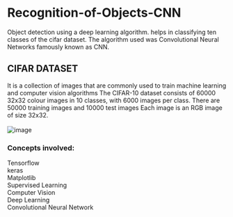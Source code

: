 # Recognition-of-Objects-CNN
Object detection using a deep learning algorithm. helps in classifying ten classes of the cifar dataset.  The algorithm used was Convolutional Neural Networks famously known as CNN.

## CIFAR DATASET
It is a collection of images that are commonly used to train machine learning and computer vision algorithms
The CIFAR-10 dataset consists of 60000 32x32 colour images in 10 classes, with 6000 images per class. There are 50000 training images and 10000 test images
Each image is an RGB image of size 32x32.<br/>
<br/>
![image](https://user-images.githubusercontent.com/96647191/147388170-1187332a-eb54-4b7f-8304-0bc83260acbc.png)

### Concepts involved:<br/>
Tensorflow<br/>
keras<br/>
Matplotlib<br/>
Supervised Learning<br/>
Computer Vision<br/>
Deep Learning<br/>
Convolutional Neural Network<br/>

